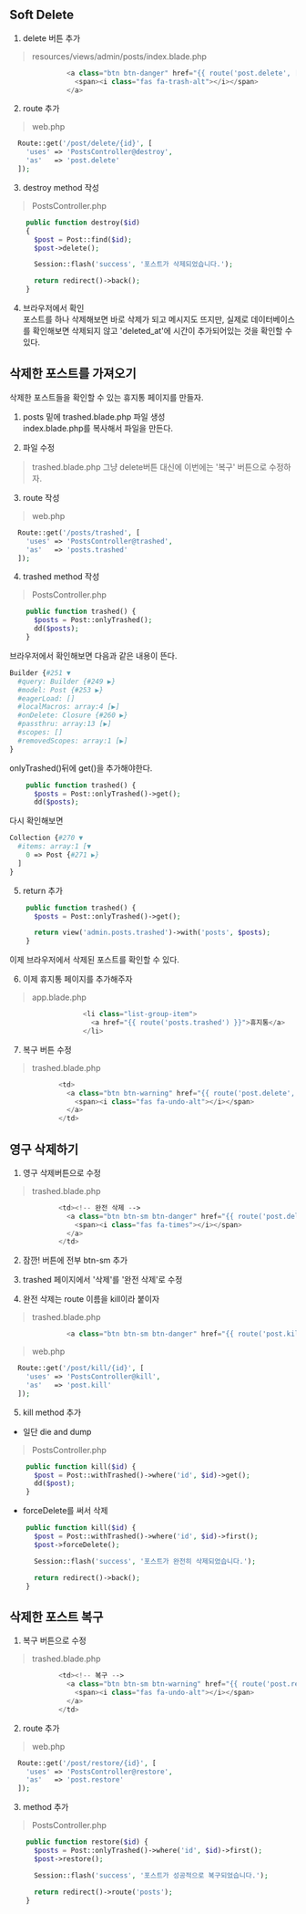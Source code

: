
## Soft Delete

1. delete 버튼 추가  
> resources/views/admin/posts/index.blade.php
```php
              <a class="btn btn-danger" href="{{ route('post.delete', ['id' => $post->id ]) }}">
                <span><i class="fas fa-trash-alt"></i></span>
              </a>
```

2. route 추가  
> web.php
```php
  Route::get('/post/delete/{id}', [
    'uses' => 'PostsController@destroy',
    'as'   => 'post.delete'
  ]);
```

3. destroy method 작성  
> PostsController.php
```php
    public function destroy($id)
    {
      $post = Post::find($id);
      $post->delete();

      Session::flash('success', '포스트가 삭제되었습니다.');

      return redirect()->back();
    }
```

4. 브라우저에서 확인  
포스트를 하나 삭제해보면 바로 삭제가 되고 메시지도 뜨지만, 실제로 데이터베이스를
확인해보면 삭제되지 않고 'deleted_at'에 시간이 추가되어있는 것을 확인할 수 있다.  


## 삭제한 포스트를 가져오기  

삭제한 포스트들을 확인할 수 있는 휴지통 페이지를 만들자.  

1. posts 밑에 trashed.blade.php 파일 생성  
index.blade.php를 복사해서 파일을 만든다.  

2. 파일 수정  
> trashed.blade.php
그냥 delete버튼 대신에 이번에는 '복구' 버튼으로 수정하자.  

3. route 작성  
> web.php
```php
  Route::get('/posts/trashed', [
    'uses' => 'PostsController@trashed',
    'as'   => 'posts.trashed'
  ]);
```

4. trashed method 작성  
> PostsController.php
```php
    public function trashed() {
      $posts = Post::onlyTrashed();
      dd($posts);
    }
```
브라우저에서 확인해보면 다음과 같은 내용이 뜬다.  
```php
Builder {#251 ▼
  #query: Builder {#249 ▶}
  #model: Post {#253 ▶}
  #eagerLoad: []
  #localMacros: array:4 [▶]
  #onDelete: Closure {#260 ▶}
  #passthru: array:13 [▶]
  #scopes: []
  #removedScopes: array:1 [▶]
}
```
onlyTrashed()뒤에 get()을 추가해야한다.  
```php
    public function trashed() {
      $posts = Post::onlyTrashed()->get();
      dd($posts);
```
다시 확인해보면  
```php
Collection {#270 ▼
  #items: array:1 [▼
    0 => Post {#271 ▶}
  ]
}
```

5. return 추가  
```php
    public function trashed() {
      $posts = Post::onlyTrashed()->get();

      return view('admin.posts.trashed')->with('posts', $posts);
    }
```
이제 브라우저에서 삭제된 포스트를 확인할 수 있다.  

6. 이제 휴지통 페이지를 추가해주자  
> app.blade.php
```php
                  <li class="list-group-item">
                    <a href="{{ route('posts.trashed') }}">휴지통</a>
                  </li>
```
7. 복구 버튼 수정  
> trashed.blade.php
```php
            <td>
              <a class="btn btn-warning" href="{{ route('post.delete', ['id' => $post->id ]) }}">
                <span><i class="fas fa-undo-alt"></i></span>
              </a>
            </td>
```

## 영구 삭제하기  

1. 영구 삭제버튼으로 수정  
> trashed.blade.php
```php
            <td><!-- 완전 삭제 -->
              <a class="btn btn-sm btn-danger" href="{{ route('post.delete', ['id' => $post->id ]) }}">
                <span><i class="fas fa-times"></i></span>
              </a>
            </td>
```
2. 잠깐! 버튼에 전부 btn-sm 추가  

3. trashed 페이지에서 '삭제'를 '완전 삭제'로 수정  

4. 완전 삭제는 route 이름을 kill이라 붙이자  
> trashed.blade.php
```php
              <a class="btn btn-sm btn-danger" href="{{ route('post.kill', ['id' => $post->id ]) }}">
```
> web.php
```php
  Route::get('/post/kill/{id}', [
    'uses' => 'PostsController@kill',
    'as'   => 'post.kill'
  ]);
```
5. kill method 추가  
- 일단 die and dump
> PostsController.php
```php
    public function kill($id) {
      $post = Post::withTrashed()->where('id', $id)->get();
      dd($post);
    }
```
- forceDelete를 써서 삭제  
```php
    public function kill($id) {
      $post = Post::withTrashed()->where('id', $id)->first();
      $post->forceDelete();

      Session::flash('success', '포스트가 완전히 삭제되었습니다.');

      return redirect()->back();
    }
```

## 삭제한 포스트 복구  

1. 복구 버튼으로 수정  
> trashed.blade.php
```php
            <td><!-- 복구 -->
              <a class="btn btn-sm btn-warning" href="{{ route('post.restore', ['id' => $post->id ]) }}">
                <span><i class="fas fa-undo-alt"></i></span>
              </a>
            </td>
```
2. route 추가  
> web.php
```php
  Route::get('/post/restore/{id}', [
    'uses' => 'PostsController@restore',
    'as'   => 'post.restore'
  ]);
```
3. method 추가  
> PostsController.php
```php
    public function restore($id) {
      $posts = Post::onlyTrashed()->where('id', $id)->first();
      $post->restore();

      Session::flash('success', '포스트가 성공적으로 복구되었습니다.');

      return redirect()->route('posts');
    }
```

